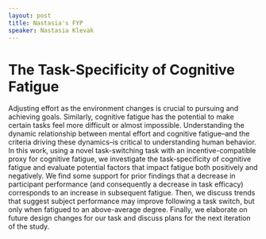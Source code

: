 ```yaml
---
layout: post
title: Nastasia's FYP
speaker: Nastasia Klevak
---
```


# The Task-Specificity of Cognitive Fatigue
 
Adjusting effort as the environment changes is crucial to pursuing and achieving goals. Similarly, cognitive fatigue has the potential to make certain tasks feel more difficult or almost impossible. Understanding the dynamic relationship between mental effort and cognitive fatigue–and the criteria driving these dynamics–is critical to understanding human behavior. In this work, using a novel task-switching task with an incentive-compatible proxy for cognitive fatigue, we investigate the task-specificity of cognitive fatigue and evaluate potential factors that impact fatigue both positively and negatively. We find some support for prior findings that a decrease in participant performance (and consequently a decrease in task efficacy) corresponds to an increase in subsequent fatigue. Then, we discuss trends that suggest subject performance may improve following a task switch, but only when fatigued to an above-average degree. Finally, we elaborate on future design changes for our task and discuss plans for the next iteration of the study.